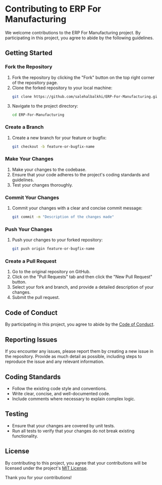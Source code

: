 
# Contributing to ERP For Manufacturing

We welcome contributions to the ERP For Manufacturing project. By participating in this project, you agree to abide by the following guidelines.

## Getting Started

### Fork the Repository

1. Fork the repository by clicking the "Fork" button on the top right corner of the repository page.
2. Clone the forked repository to your local machine:
   ```sh
   git clone https://github.com/salehalbalkhi/ERP-For-Manufacturing.git
   ```
3. Navigate to the project directory:
   ```sh
   cd ERP-For-Manufacturing
   ```

### Create a Branch

1. Create a new branch for your feature or bugfix:
   ```sh
   git checkout -b feature-or-bugfix-name
   ```

### Make Your Changes

1. Make your changes to the codebase.
2. Ensure that your code adheres to the project's coding standards and guidelines.
3. Test your changes thoroughly.

### Commit Your Changes

1. Commit your changes with a clear and concise commit message:
   ```sh
   git commit -m "Description of the changes made"
   ```

### Push Your Changes

1. Push your changes to your forked repository:
   ```sh
   git push origin feature-or-bugfix-name
   ```

### Create a Pull Request

1. Go to the original repository on GitHub.
2. Click on the "Pull Requests" tab and then click the "New Pull Request" button.
3. Select your fork and branch, and provide a detailed description of your changes.
4. Submit the pull request.

## Code of Conduct

By participating in this project, you agree to abide by the [Code of Conduct](CODE_OF_CONDUCT.md).

## Reporting Issues

If you encounter any issues, please report them by creating a new issue in the repository. Provide as much detail as possible, including steps to reproduce the issue and any relevant information.

## Coding Standards

- Follow the existing code style and conventions.
- Write clear, concise, and well-documented code.
- Include comments where necessary to explain complex logic.

## Testing

- Ensure that your changes are covered by unit tests.
- Run all tests to verify that your changes do not break existing functionality.

## License

By contributing to this project, you agree that your contributions will be licensed under the project's [MIT License](LICENSE).

Thank you for your contributions!
